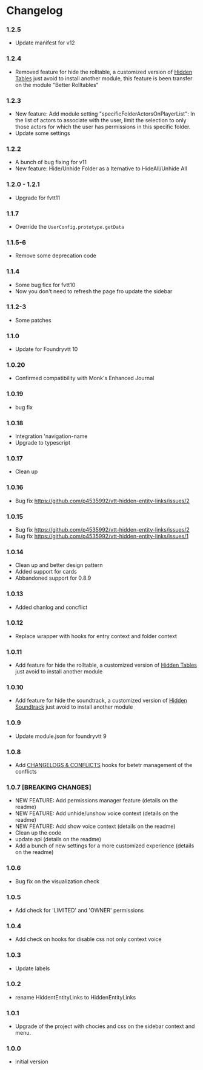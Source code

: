# Changelog
### 1.2.5

- Update manifest for v12

### 1.2.4

- Removed feature for hide the rolltable, a customized version of [Hidden Tables](https://github.com/kandashi/hidden-tables/) just avoid to install another module, this feature is been transfer on the module "Better Rolltables"

### 1.2.3

- New feature: Add module setting "specificFolderActorsOnPlayerList": In the list of actors to associate with the user, limit the selection to only those actors for which the user has permissions in this specific folder.
- Update some settings

### 1.2.2

- A bunch of bug fixing for v11
- New feature: Hide/Unhide Folder as a lternative to HideAll/Unhide All

### 1.2.0 - 1.2.1

- Upgrade for fvtt11

### 1.1.7

- Override the `UserConfig.prototype.getData`

### 1.1.5-6

- Remove some deprecation code

### 1.1.4

- Some bug ficx for fvtt10
- Now you don't need to refresh the page fro update the sidebar

### 1.1.2-3

- Some patches
  
### 1.1.0

- Update for Foundryvtt 10

### 1.0.20

- Confirmed compatibility with Monk's Enhanced Journal

### 1.0.19

- bug fix

### 1.0.18

- Integration 'navigation-name
- Upgrade to typescript

### 1.0.17

- Clean up

### 1.0.16

- Bug fix https://github.com/p4535992/vtt-hidden-entity-links/issues/2

### 1.0.15

- Bug fix https://github.com/p4535992/vtt-hidden-entity-links/issues/2
- Bug fix https://github.com/p4535992/vtt-hidden-entity-links/issues/1

### 1.0.14

- Clean up and better design pattern
- Added support for cards
- Abbandoned support for 0.8.9

### 1.0.13

- Added chanlog and concflict

### 1.0.12

- Replace wrapper with hooks for entry context and folder context

### 1.0.11

- Add feature for hide the rolltable, a customized version of [Hidden Tables](https://github.com/kandashi/hidden-tables/) just avoid to install another module

### 1.0.10

- Add feature for hide the soundtrack, a customized version of [Hidden Soundtrack](https://github.com/kandashi/Hidden-Soundtracks) just avoid to install another module

### 1.0.9

- Update module.json for foundryvtt 9

### 1.0.8

- Add [CHANGELOGS & CONFLICTS](https://github.com/theripper93/libChangelogs) hooks for betetr management of the conflicts

### 1.0.7 [BREAKING CHANGES]

- NEW FEATURE: Add permissions manager feature (details on the readme)
- NEW FEATURE: Add unhide/unshow voice context (details on the readme)
- NEW FEATURE: Add show voice context (details on the readme)
- Clean up the code
- update api (details on the readme)
- Add a bunch of new settings for a more customized experience (details on the readme)

### 1.0.6

- Bug fix on the visualization check

### 1.0.5

- Add check for 'LIMITED' and 'OWNER' permissions

### 1.0.4

- Add check on hooks for disable css not only context voice

### 1.0.3

- Update labels

### 1.0.2

- rename HiddentEntityLinks to HiddenEntityLinks

### 1.0.1

- Upgrade of the project with chocies and css on the sidebar context and menu.

### 1.0.0

- initial version
